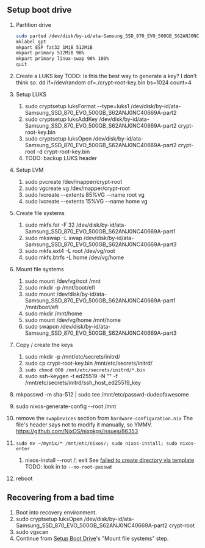 ## Setup boot drive

1. Partition drive

    <!-- ```sh
    sudo parted /dev/disk/by-id/ata-Samsung_SSD_870_EVO_500GB_S62ANJ0NC40669A
    mklabel gpt
    mkpart ESP fat32 1MiB 512MiB
    mkpart primary 512MiB 85%
    mkpart primary 85% 98%
    mkpart primary linux-swap 98% 100%
    quit
    ```

    OR -->

    ```sh
    sudo parted /dev/disk/by-id/ata-Samsung_SSD_870_EVO_500GB_S62ANJ0NC40669A
    mklabel gpt
    mkpart ESP fat32 1MiB 512MiB
    mkpart primary 512MiB 98%
    mkpart primary linux-swap 98% 100%
    quit
    ```

1. Create a LUKS key
   TODO: is this the best way to generate a key? I don't think so.
   dd if=/dev/random of=./crypt-root-key.bin bs=1024 count=4
1. Setup LUKS
    1. sudo cryptsetup luksFormat --type=luks1 /dev/disk/by-id/ata-Samsung_SSD_870_EVO_500GB_S62ANJ0NC40669A-part2
    1. sudo cryptsetup luksAddKey /dev/disk/by-id/ata-Samsung_SSD_870_EVO_500GB_S62ANJ0NC40669A-part2 crypt-root-key.bin
    1. sudo cryptsetup luksOpen /dev/disk/by-id/ata-Samsung_SSD_870_EVO_500GB_S62ANJ0NC40669A-part2 crypt-root -d crypt-root-key.bin
    1. TODO: backup LUKS header
1. Setup LVM
    1. sudo pvcreate /dev/mapper/crypt-root
    1. sudo vgcreate vg /dev/mapper/crypt-root
    1. sudo lvcreate --extents 85%VG --name root vg
    1. sudo lvcreate --extents 15%VG --name home vg
1. Create file systems
    1. sudo mkfs.fat -F 32 /dev/disk/by-id/ata-Samsung_SSD_870_EVO_500GB_S62ANJ0NC40669A-part1
    1. sudo mkswap -L swap /dev/disk/by-id/ata-Samsung_SSD_870_EVO_500GB_S62ANJ0NC40669A-part3
    1. sudo mkfs.ext4 -L root /dev/vg/root
    1. sudo mkfs.btrfs -L home /dev/vg/home
1. Mount file systems
    1. sudo mount /dev/vg/root /mnt
    1. sudo mkdir -p /mnt/boot/efi
    1. sudo mount /dev/disk/by-id/ata-Samsung_SSD_870_EVO_500GB_S62ANJ0NC40669A-part1 /mnt/boot/efi
    1. sudo mkdir /mnt/home
    1. sudo mount /dev/vg/home /mnt/home
    1. sudo swapon /dev/disk/by-id/ata-Samsung_SSD_870_EVO_500GB_S62ANJ0NC40669A-part3
1. Copy / create the keys
    1. sudo mkdir -p /mnt/etc/secrets/initrd/
    1. sudo cp crypt-root-key.bin /mnt/etc/secrets/initrd/
    1. `sudo chmod 000 /mnt/etc/secrets/initrd/*.bin`
    1. sudo ssh-keygen -t ed25519 -N "" -f /mnt/etc/secrets/initrd/ssh_host_ed25519_key
1. mkpasswd -m sha-512 | sudo tee /mnt/etc/passwd-dudeofawesome
1. sudo nixos-generate-config --root /mnt
1. remove the `swapDevices` section from `hardware-configuration.nix`
   The file's header says not to modify it manually, so YMMV.
   https://github.com/NixOS/nixpkgs/issues/86353
1. `sudo mv ~/mynix/* /mnt/etc/nixos/; sudo nixos-install; sudo nixos-enter`
    1. nixos-install --root /; exit
       See [failed to create directory via template](https://gist.github.com/ladinu/bfebdd90a5afd45dec811296016b2a3f?permalink_comment_id=4011408#gistcomment-4011408)
       TODO: look in to `--no-root-passwd`
1. reboot

## Recovering from a bad time

1. Boot into recovery environment.
1. sudo cryptsetup luksOpen /dev/disk/by-id/ata-Samsung_SSD_870_EVO_500GB_S62ANJ0NC40669A-part2 crypt-root
1. sudo vgscan
1. Continue from [Setup Boot Drive](#setup-boot-drive)'s "Mount file systems" step.
